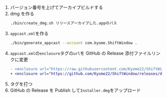 1. バージョン番号を上げてアーカイブビルドする
2. dmg を作る
   ```sh
   ./bin/create_dmg.sh リリースアーカイブした.appのパス
   ```
3. `appcast.xml`を作る
   ```sh
   ./bin/generate_appcast --account com.kyome.ShiftWindow .
   ```
4. `appcast.xml`の`enclosure`タグの`url`を GitHub の Release 添付ファイルリンクに変更
   ```diff xml
   - <enclosure url="https://raw.githubusercontent.com/Kyome22/ShiftWindow/main/Installer.dmg" />
   + <enclosure url="https://github.com/Kyome22/ShiftWindow/releases/download/x.y.z/Installer.dmg" />
   ```
5. タグを打つ
6. GitHub の Release を Publish して`Installer.dmg`をアップロード
